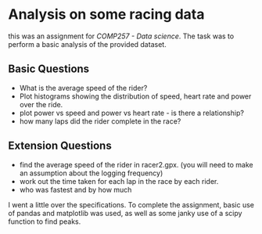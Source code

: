 # Analysis on some racing data
this was an assignment for *COMP257 - Data science*. The task was to perform a basic analysis of the provided dataset.
## Basic Questions

* What is the average speed of the rider?
* Plot histograms showing the distribution of speed, heart rate and power over the ride.
* plot power vs speed and power vs heart rate - is there a relationship?
* how many laps did the rider complete in the race?

## Extension Questions

* find the average speed of the rider in racer2.gpx. (you will need to make an assumption about the logging frequency)
* work out the time taken for each lap in the race by each rider.
* who was fastest and by how much

I went a little over the specifications.
To complete the assignment, basic use of pandas and matplotlib was used, as well as some janky use of a scipy function to find peaks.


